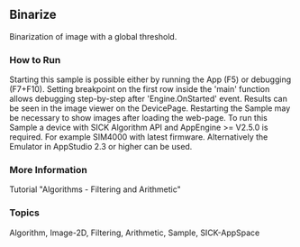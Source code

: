 ## Binarize
Binarization of image with a global threshold.
### How to Run
Starting this sample is possible either by running the App (F5) or
debugging (F7+F10). Setting breakpoint on the first row inside the 'main'
function allows debugging step-by-step after 'Engine.OnStarted' event.
Results can be seen in the image viewer on the DevicePage.
Restarting the Sample may be necessary to show images after loading the web-page.
To run this Sample a device with SICK Algorithm API and AppEngine >= V2.5.0 is
required. For example SIM4000 with latest firmware. Alternatively the Emulator
in AppStudio 2.3 or higher can be used.
### More Information
Tutorial "Algorithms - Filtering and Arithmetic"

### Topics
Algorithm, Image-2D, Filtering, Arithmetic, Sample, SICK-AppSpace